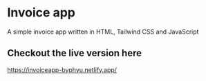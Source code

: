 # Invoice app
A simple invoice app written in HTML, Tailwind CSS and JavaScript

## Checkout the live version here
https://invoiceapp-byphyu.netlify.app/
